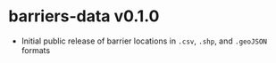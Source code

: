 # barriers-data v0.1.0

* Initial public release of barrier locations in `.csv`, `.shp`, and `.geoJSON` formats

